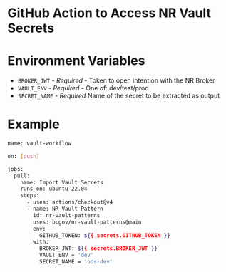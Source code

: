 # GitHub Action to Access NR Vault Secrets

# Environment Variables
- `BROKER_JWT` - _Required_ - Token to open intention with the NR Broker
- `VAULT_ENV` - _Required_ - One of: dev/test/prod
- `SECRET_NAME` - _Required_ Name of the secret to be extracted as output

# Example
```sh
name: vault-workflow

on: [push]

jobs:    
  pull:
    name: Import Vault Secrets
    runs-on: ubuntu-22.04
    steps:
      - uses: actions/checkout@v4
      - name: NR Vault Pattern 
        id: nr-vault-patterns
        uses: bcgov/nr-vault-patterns@main
        env:
          GITHUB_TOKEN: ${{ secrets.GITHUB_TOKEN }}
        with:
          BROKER_JWT: ${{ secrets.BROKER_JWT }}
          VAULT_ENV = 'dev'
          SECRET_NAME = 'ods-dev'
```


